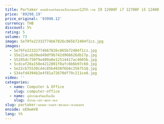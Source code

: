 ```yaml
---
title: Partaker คอมพิวเตอร์ขนาดเล็กเกมเมอร์12th เจน I9 12900F i7 12700F i5 12400F RTX 3060 12g PCIE4.0ชนะ11 WiFi6คีย์บอร์ดเกมขนาดเล็ก
price: '89298.19'
price_original: '93998.12'
currency: THB
discount: 5%
rating: 5
volume: 73
image: Se79fe22332774b67826c865b72404f1cz.jpg
images:
  - Se79fe22332774b67826c865b72404f1cz.jpg
  - S5e214cab39ed49df9b742d966626db17p.jpg
  - S5285dc750f9a409a8e12514417ac4665b.jpg
  - Scdcaf28a158e4212801f8afc6b6b97c6O.jpg
  - Se22cb75530cd4c85b4938f6b8c256751Q.jpg
  - S34afd4394b2e4f81a72670df79c211ce8.jpg
video: ''
categories:
  - name: Computer & Office
    slug: computer-office
  - name: อุปกรณ์เสริมแท็บเล็ต
    slug: ปกรณ-เสร-มแท-บเล
slug: partaker-คอมพ-วเตอร-ขนาดเล-กเกมเมอร
encode: oEOwmV8
lang: th
---
```

  